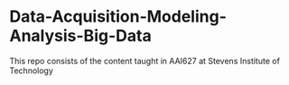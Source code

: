 # Data-Acquisition-Modeling-Analysis-Big-Data
This repo consists of the content taught in AAI627 at Stevens Institute of Technology 
